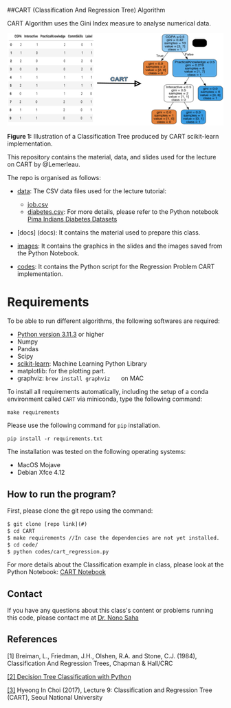 ##CART (Classification And Regression Tree) Algorithm

CART Algorithm uses the Gini Index measure to analyse numerical data. 

![images/cart_illustration.png](images/cart_illustration.png)

**Figure 1:** Illustration of a Classification Tree produced by CART scikit-learn implementation. 


This repository contains the material, data, and slides used for the lecture on CART by @Lemerleau. 


The repo is organised as follows:

- [data](data/): The CSV data files used for the lecture tutorial:
	-  [job.csv](data/jobs.cs)
	-  [diabetes.csv](data/diabetes.csv): For more details, please refer to the Python notebook [Pima Indians Diabetes Datasets](https://www.kaggle.com/datasets/uciml/pima-indians-diabetes-database)

- [docs] (docs): It contains the material used to prepare this class. 
- [images](images/): It contains the graphics in the slides and the images saved from the Python Notebook.
- [codes](src/): It contains the Python script for the Regression Problem CART implementation.

# Requirements
To be able to run different algorithms, the following softwares are required:

- [Python version 3.11.3](https://www.python.org/downloads/release/python-3113/) or higher
- Numpy
- Pandas
- Scipy
- [scikit-learn](https://scikit-learn.org/stable/): Machine Learning Python Library
- matplotlib: for the plotting part.
- graphviz: `` brew install graphviz	`` on MAC

To install all requirements automatically, including the setup of a conda environment called `CART` via miniconda, type the following command:

```
make requirements
```
Please use the following command for `pip` installation. 

```
pip install -r requirements.txt
```

The installation was tested on the following operating systems:

* MacOS Mojave
* Debian Xfce 4.12

## How to run the program?
First, please clone the git repo using the command:

```
$ git clone [repo link](#)
$ cd CART
$ make requirements //In case the dependencies are not yet installed.  
$ cd code/
$ python codes/cart_regression.py
```

For more details about the Classification example in class, please look at the Python Notebook: [CART Notebook](notebooks/CART.ipynb)

## Contact
If you have any questions about this class's content or problems running this code, please contact me at [Dr. Nono Saha](mailto:cyrillecardinale@gmail.com.?subject=[GitHub]%20CART%20Lecture%20Material) 


## References
<a id="1">[1]</a> 
Breiman, L., Friedman, J.H., Olshen, R.A. and Stone, C.J. (1984), Classification And Regression Trees, Chapman & Hall/CRC

<a id="2" href="https://www.datacamp.com/tutorial/decision-tree-classification-python?dc_referrer=https%3A%2F%2Fwww.google.com%2F">[2] Decision Tree Classification with Python</a> 

<a id="3" href="https://www.math.snu.ac.kr/~hichoi/machinelearning/lecturenotes/CART.pdf">[3]</a>
Hyeong In Choi (2017), Lecture 9: Classification and Regression Tree (CART), Seoul National University








